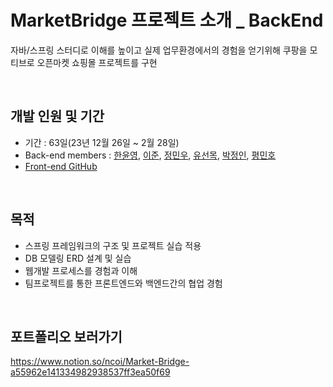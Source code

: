 # MarketBridge 프로젝트 소개 _ BackEnd

자바/스프링 스터디로 이해를 높이고 실제 업무환경에서의 경험을 얻기위해 
쿠팡을 모티브로 오픈마켓 쇼핑몰 프로젝트를 구현

<br>

## 개발 인원 및  기간

- 기간 : 63일(23년 12월 26일 ~ 2월 28일)
- Back-end members : [한윤영](https://github.com/Yoonyoung-han), [이준](https://github.com/juho3416), [정민우](https://github.com/minwoorich), [유선목](https://github.com/YuSunMok), [박정인](https://github.com/Jeonginbak), [평민호](https://github.com/PyoungMinho)
- [Front-end GitHub](https://github.com/TeamObjects/Market-Bridge-FE)

<br>

## 목적
- 스프링 프레임워크의 구조 및 프로젝트 실습 적용
- DB 모델링 ERD 설계 및 실습
- 웹개발 프로세스를 경험과 이해
- 팀프로젝트를 통한 프론트엔드와 백엔드간의 협업 경험

<br>

## 포트폴리오 보러가기
https://www.notion.so/ncoi/Market-Bridge-a55962e141334982938537ff3ea50f69
